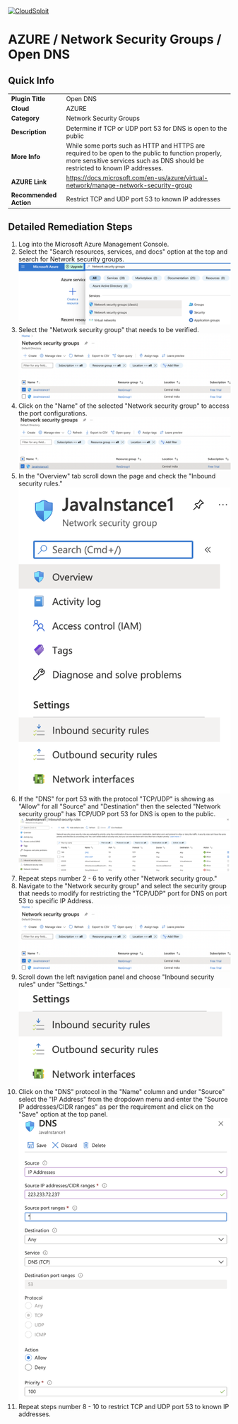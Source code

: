 [![CloudSploit](https://cloudsploit.com/img/logo-new-big-text-100.png "CloudSploit")](https://cloudsploit.com)

# AZURE / Network Security Groups / Open DNS

## Quick Info

| | |
|-|-|
| **Plugin Title** | Open DNS |
| **Cloud** | AZURE |
| **Category** | Network Security Groups |
| **Description** | Determine if TCP or UDP port 53 for DNS is open to the public |
| **More Info** | While some ports such as HTTP and HTTPS are required to be open to the public to function properly, more sensitive services such as DNS should be restricted to known IP addresses. |
| **AZURE Link** | https://docs.microsoft.com/en-us/azure/virtual-network/manage-network-security-group |
| **Recommended Action** | Restrict TCP and UDP port 53 to known IP addresses |

## Detailed Remediation Steps
1. Log into the Microsoft Azure Management Console.
2. Select the "Search resources, services, and docs" option at the top and search for Network security groups. </br> <img src="/resources/azure/networksecuritygroups/open-dns/step2.png"/>
3.  Select the "Network security group" that needs to be verified. </br> <img src="/resources/azure/networksecuritygroups/open-dns/step3.png"/>
4.  Click on the "Name" of the selected "Network security group" to access the port configurations. </br> <img src="/resources/azure/networksecuritygroups/open-dns/step4.png"/>
5. In the "Overview" tab scroll down the page and check the "Inbound security rules." </br> <img src="/resources/azure/networksecuritygroups/open-dns/step5.png"/>
6. If the "DNS" for port 53 with the protocol "TCP/UDP" is showing as "Allow" for all "Source" and "Destination" then the selected  "Network security group" has TCP/UDP port 53 for DNS is open to the public. </br> <img src="/resources/azure/networksecuritygroups/open-dns/step6.png"/>
7. Repeat steps number 2 - 6 to verify other "Network security group." </br>
8.  Navigate to the "Network security group" and select the security group that needs to modify for restricting the "TCP/UDP" port for DNS on port 53 to specific IP Address.</br><img src="/resources/azure/networksecuritygroups/open-dns/step8.png"/>
9. Scroll down the left navigation panel and choose "Inbound security rules" under "Settings."</br> <img src="/resources/azure/networksecuritygroups/open-dns/step9.png"/>
10.  Click on the "DNS" protocol in the "Name" column and under "Source" select the "IP Address" from the dropdown menu and enter the "Source IP addresses/CIDR ranges" as per the requirement and click on the "Save" option at the top panel. </br> <img src="/resources/azure/networksecuritygroups/open-dns/step10.png"/>
11. Repeat steps number 8 - 10 to restrict TCP and UDP port 53 to known IP addresses.</br>
